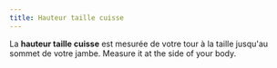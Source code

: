 ```yaml
---
title: Hauteur taille cuisse
---
```


La **hauteur taille cuisse** est mesurée de votre tour à la taille jusqu'au sommet de votre jambe. Measure it at the side of your body.

